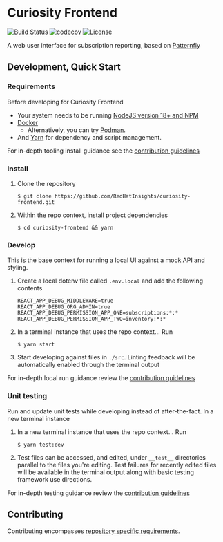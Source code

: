 # Curiosity Frontend
[![Build Status](https://app.travis-ci.com/RedHatInsights/curiosity-frontend.svg?branch=main)](https://app.travis-ci.com/RedHatInsights/curiosity-frontend)
[![codecov](https://codecov.io/gh/RedHatInsights/curiosity-frontend/branch/main/graph/badge.svg)](https://codecov.io/gh/RedHatInsights/curiosity-frontend)
[![License](https://img.shields.io/github/license/RedHatInsights/curiosity-frontend.svg)](https://github.com/RedHatInsights/curiosity-frontend/blob/main/LICENSE)

A web user interface for subscription reporting, based on [Patternfly](https://www.patternfly.org/)

## Development, Quick Start

### Requirements
Before developing for Curiosity Frontend
 * Your system needs to be running [NodeJS version 18+ and NPM](https://nodejs.org/)
 * [Docker](https://docs.docker.com/desktop/)
   * Alternatively, you can try [Podman](https://github.com/containers/podman).
 * And [Yarn](https://yarnpkg.com) for dependency and script management.

For in-depth tooling install guidance see the [contribution guidelines](./CONTRIBUTING.md#install-tooling)

### Install
  1. Clone the repository
     ```
     $ git clone https://github.com/RedHatInsights/curiosity-frontend.git
     ```

  1. Within the repo context, install project dependencies
     ```
     $ cd curiosity-frontend && yarn
     ```

### Develop
This is the base context for running a local UI against a mock API and styling.

  1. Create a local dotenv file called `.env.local` and add the following contents
      ```
      REACT_APP_DEBUG_MIDDLEWARE=true
      REACT_APP_DEBUG_ORG_ADMIN=true
      REACT_APP_DEBUG_PERMISSION_APP_ONE=subscriptions:*:*
      REACT_APP_DEBUG_PERMISSION_APP_TWO=inventory:*:*
     ```
  1. In a terminal instance that uses the repo context... Run
     ```
     $ yarn start
     ```
  1. Start developing against files in `./src`. Linting feedback will be automatically enabled through the terminal output

For in-depth local run guidance review the [contribution guidelines](./CONTRIBUTING.md#local-and-proxy-development) 

### Unit testing
Run and update unit tests while developing instead of after-the-fact. In a new terminal instance

  1. In a new terminal instance that uses the repo context... Run
     ```
     $ yarn test:dev
     ```
  2. Test files can be accessed, and edited, under `__test__` directories parallel to the files you're editing. Test failures for
     recently edited files will be available in the terminal output along with basic testing framework use directions.

For in-depth testing guidance review the [contribution guidelines](./CONTRIBUTING.md#testing) 

## Contributing
Contributing encompasses [repository specific requirements](./CONTRIBUTING.md).
